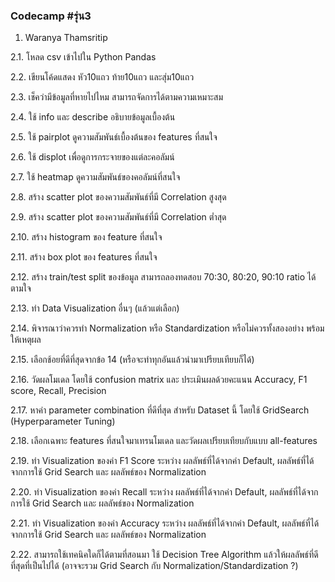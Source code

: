 ### Codecamp #รุ่น3
  1. Waranya Thamsritip

  2.1. โหลด csv เข้าไปใน Python Pandas

  2.2. เขียนโค้ดแสดง หัว10แถว ท้าย10แถว และสุ่ม10แถว

  2.3. เช็คว่ามีข้อมูลที่หายไปไหม สามารถจัดการได้ตามความเหมาะสม

  2.4. ใช้ info และ describe อธิบายข้อมูลเบื้องต้น

  2.5. ใช้ pairplot ดูความสัมพันธ์เบื้องต้นของ features ที่สนใจ

  2.6. ใช้ displot เพื่อดูการกระจายของแต่ละคอลัมน์

  2.7. ใช้ heatmap ดูความสัมพันธ์ของคอลัมน์ที่สนใจ

  2.8. สร้าง scatter plot ของความสัมพันธ์ที่มี Correlation สูงสุด

  2.9. สร้าง scatter plot ของความสัมพันธ์ที่มี Correlation ต่ำสุด

  2.10. สร้าง histogram ของ feature ที่สนใจ

  2.11. สร้าง box plot ของ features ที่สนใจ

  2.12. สร้าง train/test split ของข้อมูล สามารถลองทดสอบ 70:30, 80:20, 90:10 ratio ได้ตามใจ

  2.13. ทำ Data Visualization อื่นๆ (แล้วแต่เลือก)

  2.14. พิจารณาว่าควรทำ Normalization หรือ Standardization หรือไม่ควรทั้งสองอย่าง พร้อมให้เหตุผล 

  2.15. เลือกช้อยที่ดีที่สุดจากข้อ 14 (หรือจะทำทุกอันแล้วนำมาเปรียบเทียบก็ได้)

  2.16. วัดผลโมเดล โดยใช้ confusion matrix และ ประเมินผลด้วยคะแนน Accuracy, 
F1 score, Recall, Precision

  2.17. หาค่า parameter combination ที่ดีที่สุด สำหรับ Dataset นี้ โดยใช้ GridSearch (Hyperparameter Tuning)

  2.18. เลือกเฉพาะ features ที่สนใจมาเทรนโมเดล และวัดผลเปรียบเทียบกับแบบ all-features

  2.19. ทำ Visualization ของค่า F1 Score ระหว่าง ผลลัพธ์ที่ได้จากค่า Default, ผลลัพธ์ที่ได้จากการใช้ Grid Search และ ผลลัพธ์ของ Normalization

  2.20. ทำ Visualization ของค่า Recall ระหว่าง ผลลัพธ์ที่ได้จากค่า Default, ผลลัพธ์ที่ได้จากการใช้ Grid Search และ ผลลัพธ์ของ Normalization

  2.21. ทำ Visualization ของค่า Accuracy ระหว่าง ผลลัพธ์ที่ได้จากค่า Default, ผลลัพธ์ที่ได้จากการใช้ Grid Search และ ผลลัพธ์ของ Normalization
 
  2.22. สามารถใช้เทคนิคใดก็ได้ตามที่สอนมา ใช้ Decision Tree Algorithm แล้วให้ผลลัพธ์ที่ดีที่สุดที่เป็นไปได้ (อาจจะรวม Grid Search กับ Normalization/Standardization ?)






